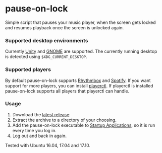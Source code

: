 # pause-on-lock
Simple script that pauses your music player, when the screen gets locked and
resumes playback once the screen is unlocked again.

### Supported desktop environments
Currently [Unity](https://launchpad.net/unity) and [GNOME](https://www.gnome.org/)
are supported. The currently running desktop is detected using
`$XDG_CURRENT_DESKTOP`.

### Supported players
By default pause-on-lock supports [Rhythmbox](https://wiki.gnome.org/Apps/Rhythmbox)
and [Spotify](https://www.spotify.com/us/download/linux/).
If you want support for more players, you can install [playerctl](https://github.com/acrisci/playerctl).
If playerctl is installed pause-on-lock supports all players that playerctl
can handle.

### Usage
1. Download the [latest release](https://github.com/folixg/pause-on-lock/releases/latest)
2. Extract the archive to a directory of your choosing.
3. Add the pause-on-lock executable to [Startup Applications](https://help.ubuntu.com/stable/ubuntu-help/startup-applications.html),
so it is run every time you log in.
4. Log out and back in again.


Tested with Ubuntu 16.04, 17.04 and 17.10.
